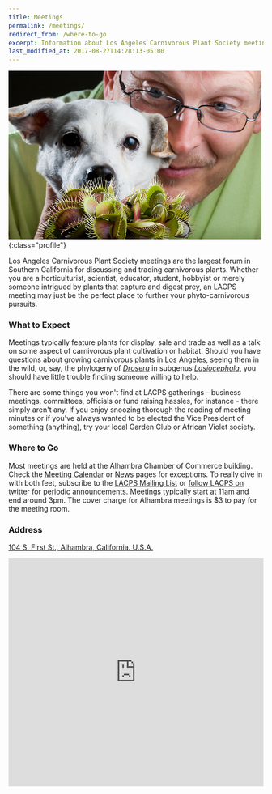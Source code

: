```yaml
---
title: Meetings
permalink: /meetings/
redirect_from: /where-to-go
excerpt: Information about Los Angeles Carnivorous Plant Society meetings in Southern California.
last_modified_at: 2017-08-27T14:28:13-05:00
---
```


![DJ poses with a Venus Flytrap, a type of carnivorous plant, at an LACPS meeting in Alhambra, California](/sites/default/files/photos/12_1735684423f53d73014f.jpg){:class="profile"}

Los Angeles Carnivorous Plant Society meetings are the largest forum in Southern California for discussing and trading carnivorous plants. Whether you are a horticulturist, scientist, educator, student, hobbyist or merely someone intrigued by plants that capture and digest prey, an LACPS meeting may just be the perfect place to further your phyto-carnivorous pursuits.  

### What to Expect

Meetings typically feature plants for display, sale and trade as well as a talk on some aspect of carnivorous plant cultivation or habitat. Should you have questions about growing carnivorous plants in Los Angeles, seeing them in the wild, or, say, the phylogeny of [_Drosera_](http://en.wikipedia.org/wiki/Drosera) in subgenus [_Lasiocephala_](http://en.wikipedia.org/wiki/Taxonomy_of_Drosera#Subgenus_Lasiocephala), you should have little trouble finding someone willing to help.

There are some things you won't find at LACPS gatherings - business meetings, committees, officials or fund raising hassles, for instance - there simply aren't any. If you enjoy snoozing thorough the reading of meeting minutes or if you've always wanted to be elected the Vice President of something (anything), try your local Garden Club or African Violet society.

### Where to Go

Most meetings are held at the Alhambra Chamber of Commerce building. Check the [Meeting Calendar](/calendar) or [News](/news) pages for exceptions. To really dive in with both feet, subscribe to the [LACPS Mailing List](/mailing-list) or [follow LACPS on twitter](https://twitter.com/lacarnivores) for periodic announcements. Meetings typically start at 11am and end around 3pm. The cover charge for Alhambra meetings is $3 to pay for the meeting room.

### Address

[104 S. First St., Alhambra, California. U.S.A.](https://www.google.com/maps/place/104+S+1st+St,+Alhambra,+CA+91801/@34.0741954,-118.1990554,11.25z/data=!4m5!3m4!1s0x80c2c5265f2a6e15:0x6026926d56022601!8m2!3d34.0935134!4d-118.1267703!6m1!1e1)

<iframe src="https://www.google.com/maps/embed?pb=!1m14!1m8!1m3!1d177856.5815529033!2d-118.19905536328244!3d34.07419541288482!3m2!1i1024!2i768!4f13.1!3m3!1m2!1s0x80c2c5265f2a6e15%3A0x6026926d56022601!2s104+S+1st+St%2C+Alhambra%2C+CA+91801!5e0!3m2!1sen!2sus!4v1488620236339" width="100%" height="450" frameborder="0" style="border:0" allowfullscreen></iframe>
